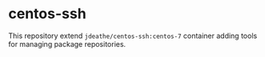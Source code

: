 # centos-ssh
This repository extend `jdeathe/centos-ssh:centos-7` container adding tools for managing package repositories.

